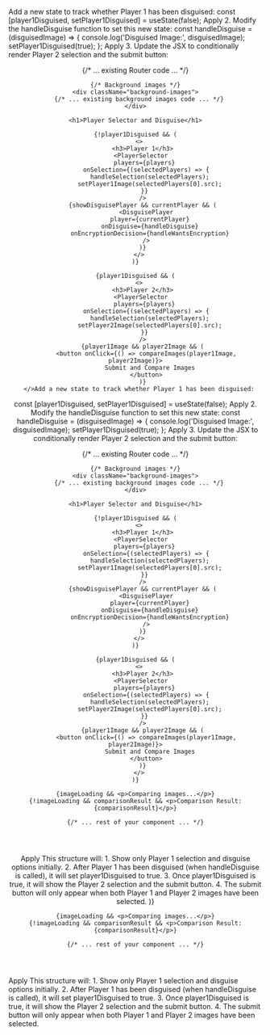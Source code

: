 Add a new state to track whether Player 1 has been disguised:
const [player1Disguised, setPlayer1Disguised] = useState(false);
Apply
2.
Modify the handleDisguise function to set this new state:
const handleDisguise = (disguisedImage) => {
  console.log('Disguised Image:', disguisedImage);
  setPlayer1Disguised(true);
};
Apply
3.
Update the JSX to conditionally render Player 2 selection and the submit button:
<div className="App">
  <header className="App-header">
    <Router>
      {/* ... existing Router code ... */}
    </Router>
    
    {/* Background images */}
    <div className="background-images">
      {/* ... existing background images code ... */}
    </div>

    <h1>Player Selector and Disguise</h1>
    
    {!player1Disguised && (
      <>
        <h3>Player 1</h3>
        <PlayerSelector 
          players={players} 
          onSelection={(selectedPlayers) => {
            handleSelection(selectedPlayers);
            setPlayer1Image(selectedPlayers[0].src);
          }} 
        />
        {showDisguisePlayer && currentPlayer && (
          <DisguisePlayer
            player={currentPlayer}
            onDisguise={handleDisguise}
            onEncryptionDecision={handleWantsEncryption}
          />
        )}
      </>
    )}

    {player1Disguised && (
      <>
        <h3>Player 2</h3>
        <PlayerSelector 
          players={players} 
          onSelection={(selectedPlayers) => {
            handleSelection(selectedPlayers);
            setPlayer2Image(selectedPlayers[0].src);
          }} 
        />
        {player1Image && player2Image && (
          <button onClick={() => compareImages(player1Image, player2Image)}>
            Submit and Compare Images
          </button>
        )}
      </>Add a new state to track whether Player 1 has been disguised:
const [player1Disguised, setPlayer1Disguised] = useState(false);
Apply
2.
Modify the handleDisguise function to set this new state:
const handleDisguise = (disguisedImage) => {
  console.log('Disguised Image:', disguisedImage);
  setPlayer1Disguised(true);
};
Apply
3.
Update the JSX to conditionally render Player 2 selection and the submit button:
<div className="App">
  <header className="App-header">
    <Router>
      {/* ... existing Router code ... */}
    </Router>
    
    {/* Background images */}
    <div className="background-images">
      {/* ... existing background images code ... */}
    </div>

    <h1>Player Selector and Disguise</h1>
    
    {!player1Disguised && (
      <>
        <h3>Player 1</h3>
        <PlayerSelector 
          players={players} 
          onSelection={(selectedPlayers) => {
            handleSelection(selectedPlayers);
            setPlayer1Image(selectedPlayers[0].src);
          }} 
        />
        {showDisguisePlayer && currentPlayer && (
          <DisguisePlayer
            player={currentPlayer}
            onDisguise={handleDisguise}
            onEncryptionDecision={handleWantsEncryption}
          />
        )}
      </>
    )}

    {player1Disguised && (
      <>
        <h3>Player 2</h3>
        <PlayerSelector 
          players={players} 
          onSelection={(selectedPlayers) => {
            handleSelection(selectedPlayers);
            setPlayer2Image(selectedPlayers[0].src);
          }} 
        />
        {player1Image && player2Image && (
          <button onClick={() => compareImages(player1Image, player2Image)}>
            Submit and Compare Images
          </button>
        )}
      </>
    )}

    {imageLoading && <p>Comparing images...</p>}
    {!imageLoading && comparisonResult && <p>Comparison Result: {comparisonResult}</p>}

    {/* ... rest of your component ... */}
  </header>
</div>
Apply
This structure will:
1.
Show only Player 1 selection and disguise options initially.
2.
After Player 1 has been disguised (when handleDisguise is called), it will set player1Disguised to true.
3.
Once player1Disguised is true, it will show the Player 2 selection and the submit button.
4.
The submit button will only appear when both Player 1 and Player 2 images have been selected.
    )}

    {imageLoading && <p>Comparing images...</p>}
    {!imageLoading && comparisonResult && <p>Comparison Result: {comparisonResult}</p>}

    {/* ... rest of your component ... */}
  </header>
</div>
Apply
This structure will:
1.
Show only Player 1 selection and disguise options initially.
2.
After Player 1 has been disguised (when handleDisguise is called), it will set player1Disguised to true.
3.
Once player1Disguised is true, it will show the Player 2 selection and the submit button.
4.
The submit button will only appear when both Player 1 and Player 2 images have been selected.
